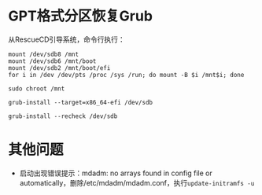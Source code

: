 # GPT格式分区恢复Grub

从RescueCD引导系统，命令行执行：

```shell
mount /dev/sdb8 /mnt 
mount /dev/sdb6 /mnt/boot 
mount /dev/sdb2 /mnt/boot/efi
for i in /dev /dev/pts /proc /sys /run; do mount -B $i /mnt$i; done

sudo chroot /mnt

grub-install --target=x86_64-efi /dev/sdb

grub-install --recheck /dev/sdb
```



# 其他问题

* 启动出现错误提示：mdadm: no arrays found in config file or automatically，删除/etc/mdadm/mdadm.conf，执行`update-initramfs -u`
